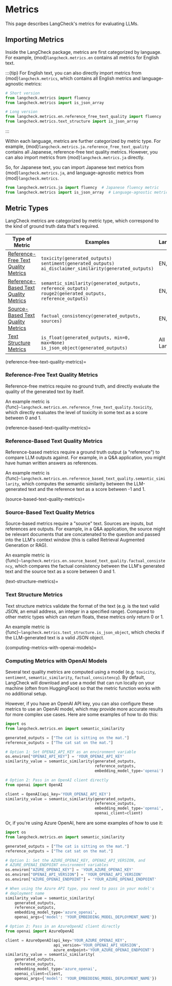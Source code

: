 # Metrics

This page describes LangCheck's metrics for evaluating LLMs.

## Importing Metrics

Inside the LangCheck package, metrics are first categorized by language. For example, {mod}`langcheck.metrics.en` contains all metrics for English text.

:::{tip}
For English text, you can also directly import metrics from {mod}`langcheck.metrics`, which contains all English metrics and language-agnostic metrics:

```python
# Short version
from langcheck.metrics import fluency
from langcheck.metrics import is_json_array

# Long version
from langcheck.metrics.en.reference_free_text_quality import fluency
from langcheck.metrics.text_structure import is_json_array
```
:::

Within each language, metrics are further categorized by metric type. For example, {mod}`langcheck.metrics.ja.reference_free_text_quality` contains all Japanese, reference-free text quality metrics. However, you can also import metrics from {mod}`langcheck.metrics.ja` directly.

So, for Japanese text, you can import Japanese text metrics from {mod}`langcheck.metrics.ja`, and language-agnostic metrics from {mod}`langcheck.metrics`.

```python
from langcheck.metrics.ja import fluency  # Japanese fluency metric
from langcheck.metrics import is_json_array  # Language-agnostic metric
```

## Metric Types

LangCheck metrics are categorized by metric type, which correspond to the kind of ground truth data that's required.

|                                Type of Metric                                 |                                                     Examples                                                     |   Languages   |
| ----------------------------------------------------------------------------- | ---------------------------------------------------------------------------------------------------------------- | ------------- |
| [Reference-Free Text Quality Metrics](#reference-free-text-quality-metrics)   | `toxicity(generated_outputs)`<br>`sentiment(generated_outputs)`<br>`ai_disclaimer_similarity(generated_outputs)` | EN, JA        |
| [Reference-Based Text Quality Metrics](#reference-based-text-quality-metrics) | `semantic_similarity(generated_outputs, reference_outputs)`<br>`rouge2(generated_outputs, reference_outputs)`    | EN, JA        |
| [Source-Based Text Quality Metrics](#source-based-text-quality-metrics)       | `factual_consistency(generated_outputs, sources)`                                                                | EN, JA        |
| [Text Structure Metrics](#text-structure-metrics)                             | `is_float(generated_outputs, min=0, max=None)`<br>`is_json_object(generated_outputs)`                            | All Languages |

(reference-free-text-quality-metrics)=
### Reference-Free Text Quality Metrics

Reference-free metrics require no ground truth, and directly evaluate the quality of the generated text by itself.

An example metric is {func}`~langcheck.metrics.en.reference_free_text_quality.toxicity`, which directly evaluates the level of toxicity in some text as a score between 0 and 1.

(reference-based-text-quality-metrics)=
### Reference-Based Text Quality Metrics

Reference-based metrics require a ground truth output (a "reference") to compare LLM outputs against. For example, in a Q&A application, you might have human written answers as references.

An example metric is {func}`~langcheck.metrics.en.reference_based_text_quality.semantic_similarity`, which computes the semantic similarity between the LLM-generated text and the reference text as a score between -1 and 1.

(source-based-text-quality-metrics)=
### Source-Based Text Quality Metrics

Source-based metrics require a "source" text. Sources are inputs, but references are outputs. For example, in a Q&A application, the source might be relevant documents that are concatenated to the question and passed into the LLM's context window (this is called Retrieval Augmented Generation or RAG).

An example metric is {func}`~langcheck.metrics.en.source_based_text_quality.factual_consistency`, which compares the factual consistency between the LLM's generated text and the source text as a score between 0 and 1.

(text-structure-metrics)=
### Text Structure Metrics

Text structure metrics validate the format of the text (e.g. is the text valid JSON, an email address, an integer in a specified range). Compared to other metric types which can return floats, these metrics only return 0 or 1.

An example metric is {func}`~langcheck.metrics.text_structure.is_json_object`, which checks if the LLM-generated text is a valid JSON object.

(computing-metrics-with-openai-models)=
### Computing Metrics with OpenAI Models

Several text quality metrics are computed using a model (e.g. `toxicity`, `sentiment`, `semantic_similarity`, `factual_consistency`). By default, LangCheck will download and use a model that can run locally on your machine (often from HuggingFace) so that the metric function works with no additional setup.

However, if you have an OpenAI API key, you can also configure these metrics to use an OpenAI model, which may provide more accurate results for more complex use cases. Here are some examples of how to do this:

```python
import os
from langcheck.metrics.en import semantic_similarity

generated_outputs = ["The cat is sitting on the mat."]
reference_outputs = ["The cat sat on the mat."]

# Option 1: Set OPENAI_API_KEY as an environment variable
os.environ["OPENAI_API_KEY"] = 'YOUR_OPENAI_API_KEY'
similarity_value = semantic_similarity(generated_outputs,
                                       reference_outputs,
                                       embedding_model_type='openai')

# Option 2: Pass in an OpenAI client directly
from openai import OpenAI

client = OpenAI(api_key='YOUR_OPENAI_API_KEY')
similarity_value = semantic_similarity(generated_outputs,
                                       reference_outputs,
                                       embedding_model_type='openai',
                                       openai_client=client)
```

Or, if you're using Azure OpenAI, here are some examples of how to use it:

```python
import os
from langcheck.metrics.en import semantic_similarity

generated_outputs = ["The cat is sitting on the mat."]
reference_outputs = ["The cat sat on the mat."]

# Option 1: Set the AZURE_OPENAI_KEY, OPENAI_API_VERSION, and
# AZURE_OPENAI_ENDPOINT environment variables
os.environ["AZURE_OPENAI_KEY"] = 'YOUR_AZURE_OPENAI_KEY'
os.environ["OPENAI_API_VERSION"] = 'YOUR_OPENAI_API_VERSION'
os.environ["AZURE_OPENAI_ENDPOINT"] = 'YOUR_AZURE_OPENAI_ENDPOINT'

# When using the Azure API type, you need to pass in your model's
# deployment name
similarity_value = semantic_similarity(
    generated_outputs,
    reference_outputs,
    embedding_model_type='azure_openai',
    openai_args={'model': 'YOUR_EMBEDDING_MODEL_DEPLOYMENT_NAME'})

# Option 2: Pass in an AzureOpenAI client directly
from openai import AzureOpenAI

client = AzureOpenAI(api_key='YOUR_AZURE_OPENAI_KEY',
                     api_version='YOUR_OPENAI_API_VERSION',
                     azure_endpoint='YOUR_AZURE_OPENAI_ENDPOINT')
similarity_value = semantic_similarity(
    generated_outputs,
    reference_outputs,
    embedding_model_type='azure_openai',
    openai_client=client,
    openai_args={'model': 'YOUR_EMBEDDING_MODEL_DEPLOYMENT_NAME'})
```